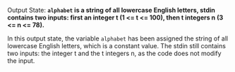 Output State: **`alphabet` is a string of all lowercase English letters, stdin contains two inputs: first an integer t (1 <= t <= 100), then t integers n (3 <= n <= 78).**

In this output state, the variable `alphabet` has been assigned the string of all lowercase English letters, which is a constant value. The stdin still contains two inputs: the integer t and the t integers n, as the code does not modify the input.